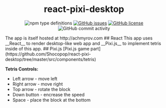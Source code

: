 <h1 align="center">react-pixi-desktop</h1>
<p align="center">
 <img alt="npm type definitions" src="https://img.shields.io/npm/types/typescript">
 <a href="https://github.com/Shocopop/react-pixi-desktop/issues"><img alt="GitHub issues" src="https://img.shields.io/github/issues/Shocopop/react-pixi-desktop"></a>
<a href="https://github.com/Shocopop/react-pixi-desktop/blob/master/LICENSE"><img alt="GitHub license" src="https://img.shields.io/github/license/Shocopop/react-pixi-desktop"></a>
<img alt="GitHub commit activity" src="https://img.shields.io/github/commit-activity/m/Shocopop/react-pixi-desktop">
</p>
 The app is itself hosted at http://achmyrov.com
## React
 This app uses __React__ to render desktop-like web app and __Pixi.js__ to implement tetris inside of this app.
## Pixi.js
 [Pixi.js game part](https://github.com/Shocopop/react-pixi-desktop/tree/master/src/components/tetris)
 
 __Tetris Controls:__
 * Left arrow - move left
 * Right arrow - move right 
 * Top arrow - rotate the block
 * Down button - encrease the speed
 * Space - place the block at the bottom
